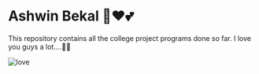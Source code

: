 # Ashwin Bekal 👋❤️💕
This repository contains all the college project programs done so far.
I love you guys a lot....💖😘


![love](https://user-images.githubusercontent.com/97862377/205808279-1d835c6f-f05b-4160-a12b-b51a0e65ee77.gif)

